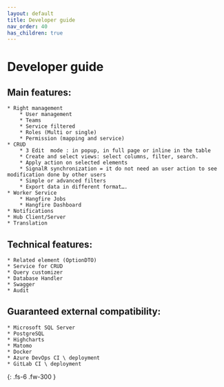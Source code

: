 ```yaml
---
layout: default
title: Developer guide
nav_order: 40
has_children: true
---
```


# Developer guide

## Main features:
    * Right management
        * User management
        * Teams
        * Service filtered
        * Roles (Multi or single)
        * Permission (mapping and service)
    * CRUD
        * 3 Edit  mode : in popup, in full page or inline in the table
        * Create and select views: select columns, filter, search.
        * Apply action on selected elements
        * SignalR synchronization = it do not need an user action to see modification done by other users 
        * Simple or advanced filters
        * Export data in different format….
    * Worker Service
        * Hangfire Jobs
        * Hangfire Dashboard
    * Notifications
    * Hub Client/Server
    * Translation

## Technical features:
    * Related element (OptionDTO)
    * Service for CRUD
    * Query customizer
    * Database Handler
    * Swagger
    * Audit

## Guaranteed external compatibility:
    * Microsoft SQL Server
    * PostgreSQL
    * Highcharts
    * Matomo
    * Docker
    * Azure DevOps CI \ deployment
    * GitLab CI \ deployment
  
{: .fs-6 .fw-300 }